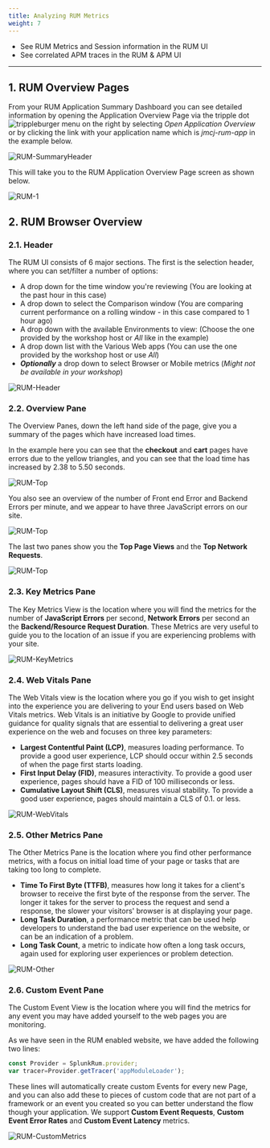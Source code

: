 ```yaml
---
title: Analyzing RUM Metrics
weight: 7
---
```


* See RUM Metrics and Session information in the RUM UI
* See correlated APM traces in the RUM & APM UI

---

## 1. RUM Overview Pages

From your RUM Application Summary Dashboard you can see detailed information by opening the Application Overview Page via the tripple dot ![trippleburger](../../images/trippleburger.png) menu on the right by selecting *Open Application Overview* or by clicking the link with your application name which is *jmcj-rum-app* in the example below.

![RUM-SummaryHeader](../../images/summaryHeader.png)

This will take you to the RUM Application Overview Page screen as shown below.

![RUM-1](../../images/RUM-1.png)

## 2. RUM Browser Overview

### 2.1. Header

The RUM UI consists of 6 major sections. The first is the selection header, where you can set/filter a number of options:

* A drop down for the time window you're reviewing (You are looking at the past hour in this case)
* A drop down to select the Comparison window (You are comparing current performance on a rolling window   - in this case compared to 1 hour ago)
* A drop down with the available Environments to view:  (Choose the one provided by the workshop host or *All* like in the example)
* A drop down list with the Various Web apps (You can use the one provided by the workshop host or use *All*)
* ***Optionally*** a drop down to select Browser or Mobile metrics (*Might not be available in your workshop*)

![RUM-Header](../../images/RUM-Header.png)

### 2.2. Overview Pane

The Overview Panes, down the left hand side of the page, give you a summary of the pages which have increased load times.

In the example here you can see that the **checkout** and **cart** pages have errors due to the yellow triangles, and you can see that the load time has increased by 2.38 to 5.50 seconds.

<!-- ![RUM-Top](../../images/RUM-TOP.png) -->

![RUM-Top](../../images/RUM-Page-Load-Times.png)

You also see an overview of the number of Front end Error and Backend Errors per minute, and we appear to have three JavaScript errors on our site.

![RUM-Top](../../images/RUM-JS-Errors.png)

The last two panes show you the **Top Page Views** and the **Top Network Requests**.

![RUM-Top](../../images/RUM-Page-Views-Network.png)

### 2.3. Key Metrics Pane

The Key Metrics View is the location where you will find the metrics for the number of
**JavaScript Errors** per second, **Network Errors** per second an the **Backend/Resource Request Duration**.
These Metrics are very useful to guide you to the location of an issue if you are experiencing problems with your site.

![RUM-KeyMetrics](../../images/RUM-Key-Metrics.png)

### 2.4. Web Vitals Pane

The Web Vitals view is the location where you go if you wish to get insight into the experience you are delivering to your End users based on Web Vitals metrics.
Web Vitals is an initiative by Google to provide unified guidance for quality signals that are essential to delivering a great user experience on the web and focuses on three key parameters:

* **Largest Contentful Paint (LCP)**, measures loading performance. To provide a good user experience, LCP should occur within 2.5 seconds of when the page first starts loading.
* **First Input Delay (FID)**, measures interactivity. To provide a good user experience, pages should have a FID of 100 milliseconds or less.
* **Cumulative Layout Shift (CLS)**, measures visual stability. To provide a good user experience, pages should maintain a CLS of 0.1. or less.

![RUM-WebVitals](../../images/RUM-Web-Vitals.png)

### 2.5. Other Metrics Pane

The Other Metrics Pane is the location where you find other performance metrics, with a focus on initial load time of your page or tasks that are taking too long to complete.

* **Time To First Byte (TTFB)**, measures how long it takes for a client's browser to receive the first byte of the response from the server. The longer it takes for the server to process the request and send a response, the slower your visitors' browser is at displaying your page.
* **Long Task Duration**, a performance metric that can be used help developers to understand the bad user experience on the website, or can be an indication of a problem.
* **Long Task Count**, a metric to indicate how often a long task occurs, again used for exploring user experiences or problem detection.

![RUM-Other](../../images/RUM-Other.png)

### 2.6. Custom Event Pane

The Custom Event View is the location where you will find the metrics for any event you may have added yourself to the web pages you are monitoring.

As we have seen in the RUM enabled website, we have added the following two lines:

```javascript
const Provider = SplunkRum.provider;
var tracer=Provider.getTracer('appModuleLoader');
```

These lines  will automatically create custom Events for every new Page, and you can also add these to pieces of custom code that are not part of a framework or an event you created so you can better understand the flow though your application. We support **Custom Event Requests**, **Custom Event Error Rates** and **Custom Event Latency** metrics.

![RUM-CustomMetrics](../../images/RUM-Custom-Events.png)
